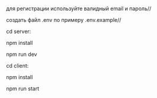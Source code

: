 для регистрации используйте валидный email и пароль//

создать файл .env по примеру .env.example//


cd server:

npm install

npm run dev



cd client:

npm install

npm run start
